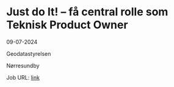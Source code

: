 # Just do It! – få central rolle som Teknisk Product Owner
09-07-2024

Geodatastyrelsen

Nørresundby

Job URL: [link](https://candidate.hr-manager.net/ApplicationInit.aspx?cid=5001&ProjectId=181751&DepartmentId=8830&MediaId=2480)


